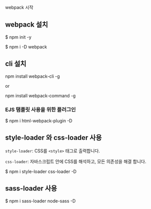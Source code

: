 webpack 시작



## webpack 설치

$ npm init -y 

$ npm i -D webpack 



## cli 설치 

npm install webpack-cli -g 

or

npm install webpack-command -g 



### EJS 탬플릿 사용을 위한 플러그인

$ npm i html-webpack-plugin -D 





## style-loader 와 css-loader 사용



`style-loader`: CSS를 `<style>` 태그로 출력합니다.

 `css-loader`: 자바스크립트 안에 CSS를 해석하고, 모든 의존성을 해결 합니다. 



$ npm i style-loader css-loader -D 



## sass-loader 사용

$ npm i sass-loader node-sass -D 